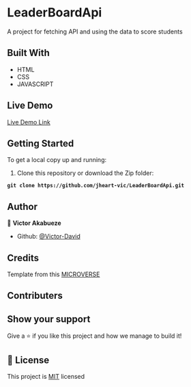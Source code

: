 # LeaderBoardApi
A project for fetching API and using the data to score students

## Built With

- HTML
- CSS
- JAVASCRIPT

## Live Demo

[Live Demo Link](https://jheart-vic.github.io/LeaderBoardApi/)

## Getting Started

To get a local copy up and running:

1. Clone this repository or download the Zip folder:

**``git clone https://github.com/jheart-vic/LeaderBoardApi.git``**


## Author

👤 **Victor Akabueze**

- Github: [@Victor-David](https://github.com/jheart-vic)

## Credits

Template from this [MICROVERSE](https://www.microverse.org/)

## Contributers

## Show your support

Give a ⭐️ if you like this project and how we manage to build it!

## 📝 License

This project is [MIT](./MIT.md) licensed